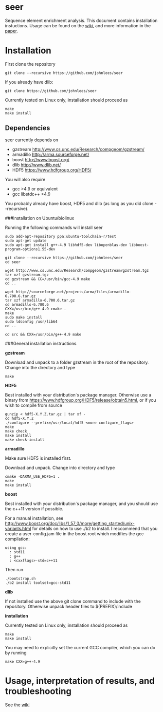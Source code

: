 # seer
Sequence element enrichment analysis. This document contains
installation instuctions. Usage can be found on the [wiki](https://github.com/johnlees/seer/wiki/Usage), and more information in the [paper](http://biorxiv.org/content/early/2016/03/02/038463).

Installation
==============
First clone the repository

    git clone --recursive https://github.com/johnlees/seer

If you already have dlib:

    git clone https://github.com/johnlees/seer

Currently tested on Linux only, installation should proceed as

    make
    make install

Dependencies
--------------
seer currently depends on

- gzstream <http://www.cs.unc.edu/Research/compgeom/gzstream/>
- armadillo <http://arma.sourceforge.net/>
- boost <http://www.boost.org/>
- dlib <http://www.dlib.net/>
- HDF5 <https://www.hdfgroup.org/HDF5/>

You will also require

- gcc >4.9 or equivalent
- gcc libstdc++ >4.9

You probably already have boost, HDF5 and dlib (as long as you did clone --recursive).

###Installation on Ubuntu/biolinux

Running the following commands will install seer

    sudo add-apt-repository ppa:ubuntu-toolchain-r/test
    sudo apt-get update
    sudo apt-get install g++-4.9 libhdf5-dev libopenblas-dev libboost-program-options1.55-dev

    git clone --recursive https://github.com/johnlees/seer
    cd seer

    wget http://www.cs.unc.edu/Research/compgeom/gzstream/gzstream.tgz
    tar xzf gzstream.tgz
    cd gzstream && CC=/usr/bin/gcc-4.9 make
    cd ..

    wget http://sourceforge.net/projects/arma/files/armadillo-6.700.6.tar.gz
    tar xzf armadillo-6.700.6.tar.gz
    cd armadillo-6.700.6
    CXX=/usr/bin/g++-4.9 cmake .
    make
    sudo make install
    sudo ldconfig /usr/lib64
    cd ..

    cd src && CXX=/usr/bin/g++-4.9 make

###General installation instructions

**gzstream**

Download and unpack to a folder gzstream in the root of the repository. Change into the directory and type

    make

**HDF5**

Best installed with your distribution's package manager. Otherwise use
a binary from <https://www.hdfgroup.org/HDF5/release/obtain5.html>, or
if you wish to compile from source

    gunzip < hdf5-X.Y.Z.tar.gz | tar xf -
    cd hdf5-X.Y.Z
    ./configure --prefix=/usr/local/hdf5 <more configure_flags>
    make
    make check
    make install
    make check-install

**armadillo**

Make sure HDF5 is installed first.

Download and unpack. Change into directory and type

    cmake -DARMA_USE_HDF5=1 .
    make
    make install

**boost**

Best installed with your distribution's package manager, and you should use the c++11 version if possible.

For a manual installation, see <http://www.boost.org/doc/libs/1_57_0/more/getting_started/unix-variants.html> for details on how to use ./b2 to install. I reccommend that you create a user-config.jam file in the boost root which modifies the gcc compilation:

    using gcc:
      : std11
      : g++
      : <cxxflags>-std=c++11

Then run

    ./bootstrap.sh
    ./b2 install toolset=gcc-std11


**dlib**

If not installed use the above git clone command to include with the
repository. Otherwise unpack header files to $(PREFIX)/include

**installation**

Currently tested on Linux only, installation should proceed as

    make
    make install

You may need to explicitly set the current GCC compiler, which you can
do by running

    make CXX=g++-4.9


Usage, interpretation of results, and troubleshooting
=============
See the [wiki](https://github.com/johnlees/seer/wiki/Usage)
